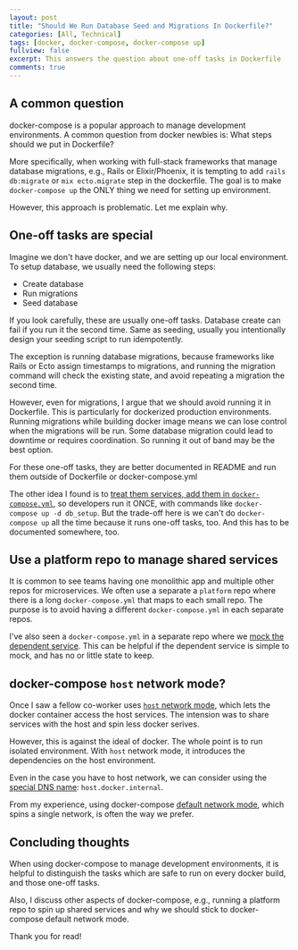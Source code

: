 ```yaml
---
layout: post
title: "Should We Run Database Seed and Migrations In Dockerfile?"
categories: [All, Technical]
tags: [docker, docker-compose, docker-compose up]
fullview: false
excerpt: This answers the question about one-off tasks in Dockerfile
comments: true
---
```


## A common question

docker-compose is a popular approach to manage development environments. A common question from docker newbies is: What steps should we put in Dockerfile?

More specifically, when working with full-stack frameworks that manage database migrations, e.g., Rails or Elixir/Phoenix, it is tempting to add `rails db:migrate` or `mix ecto.migrate` step in the dockerfile. The goal is to make `docker-compose up` the ONLY thing we need for setting up environment.

However, this approach is problematic. Let me explain why.

## One-off tasks are special
Imagine we don't have docker, and we are setting up our local environment. To setup database, we usually need the following steps:

- Create database
- Run migrations
- Seed database

If you look carefully, these are usually one-off tasks. Database create can fail if you run it the second time. Same as seeding, usually you intentionally design your seeding script to run idempotently.

The exception is running database migrations, because frameworks like Rails or Ecto assign timestamps to migrations, and running the migration command will check the existing state, and avoid repeating a migration the second time.

However, even for migrations, I argue that we should avoid running it in Dockerfile. This is particularly for dockerized production environments. Running migrations while building docker image means we can lose control when the migrations will be run. Some database migration could lead to downtime or requires coordination. So running it out of band may be the best option.

For these one-off tasks, they are better documented in README and run them outside of Dockerfile or docker-compose.yml

The other idea I found is to [treat them services, add them in `docker-compose.yml`](https://phauer.com/2018/local-development-docker-compose-seeding-stubs/), so developers run it ONCE, with commands like `docker-compose up -d db_setup`. But the trade-off here is we can't do `docker-compose up` all the time because it runs one-off tasks, too. And this has to be documented somewhere, too.

## Use a platform repo to manage shared services
It is common to see teams having one monolithic app and multiple other repos for microservices. We often use a separate a `platform` repo where there is a long `docker-compose.yml` that maps to each small repo. The purpose is to avoid having a different `docker-compose.yml` in each separate repos.

I've also seen a `docker-compose.yml` in a separate repo where we [mock the dependent service](https://phauer.com/2018/local-development-docker-compose-seeding-stubs/). This can be helpful if the dependent service is simple to mock, and has no or little state to keep.

## docker-compose `host` network mode?
Once I saw a fellow co-worker uses [`host` network mode](https://docs.docker.com/network/host/), which lets the docker container access the host services. The intension was to share services with the host and spin less docker serives. 

However, this is against the ideal of docker. The whole point is to run isolated environment. With `host` network mode, it introduces the dependencies on the host environment. 

Even in the case you have to host network, we can consider using the [special DNS name](https://docs.docker.com/docker-for-mac/networking/#use-cases-and-workarounds): `host.docker.internal`.

From my experience, using docker-compose [default network mode](https://docs.docker.com/compose/networking/), which spins a single network, is often the way we prefer.

## Concluding thoughts

When using docker-compose to manage development environments, it is helpful to distinguish the tasks which are safe to run on every docker build, and those one-off tasks.

Also, I discuss other aspects of docker-compose, e.g., running a platform repo to spin up shared services and why we should stick to docker-compose default network mode.

Thank you for read!